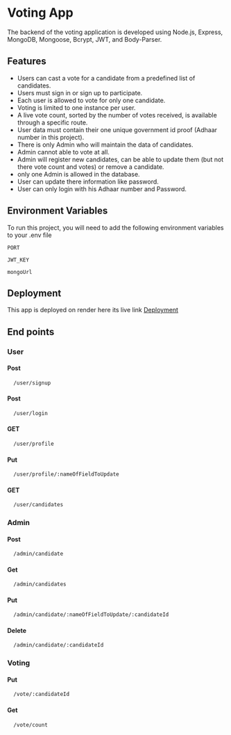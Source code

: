 
# Voting App

The backend of the voting application is developed using Node.js, Express, MongoDB, Mongoose, Bcrypt, JWT, and Body-Parser.
## Features

- Users can cast a vote for a candidate from a predefined list of candidates.
- Users must sign in or sign up to participate.
- Each user is allowed to vote for only one candidate.
- Voting is limited to one instance per user.
- A live vote count, sorted by the number of votes received, is available through a specific route.
- User data must contain their one unique government id proof (Adhaar number in this project).
- There is only Admin who will maintain the data of candidates.
- Admin cannot able to vote at all.
- Admin will register new candidates, can be able to update them (but not there vote count and votes) or remove a candidate.
- only one Admin is allowed in the database.
- User can update there information like password.
- User can only login with his Adhaar number and Password.



## Environment Variables

To run this project, you will need to add the following environment variables to your .env file

`PORT`

`JWT_KEY`

`mongoUrl`


## Deployment
This app is deployed on render here its live link
[Deployment](https://votingappbackend-iuns.onrender.com)

## End points

### User

#### Post 

```bash
  /user/signup
```
#### Post 

```bash
  /user/login
```
#### GET 

```bash
  /user/profile
```
#### Put 

```bash
  /user/profile/:nameOfFieldToUpdate
```
#### GET 

```bash
  /user/candidates
```


### Admin

#### Post 

```bash
  /admin/candidate
```
#### Get 

```bash
  /admin/candidates
```
#### Put 

```bash
  /admin/candidate/:nameOfFieldToUpdate/:candidateId
```
#### Delete 

```bash
  /admin/candidate/:candidateId
```

### Voting

#### Put

```bash
  /vote/:candidateId
```
#### Get 

```bash
  /vote/count
```
